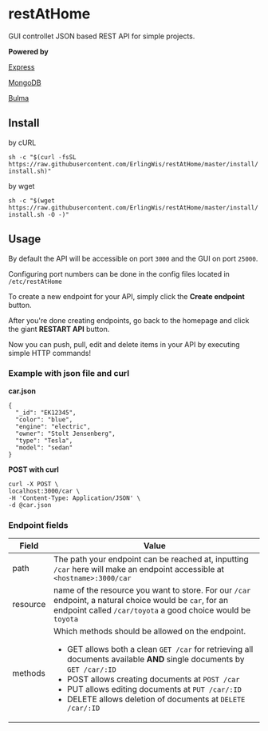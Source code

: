 # restAtHome

GUI controllet JSON based REST API for simple projects.

**Powered by**

[Express](https://expressjs.com/)

[MongoDB](https://www.mongodb.com/)

[Bulma](https://bulma.io/)
## Install

by cURL

`sh -c "$(curl -fsSL https://raw.githubusercontent.com/ErlingWis/restAtHome/master/install/install.sh)"`


by wget

`sh -c "$(wget https://raw.githubusercontent.com/ErlingWis/restAtHome/master/install/install.sh -O -)"`

## Usage

By default the API will be accessible on port `3000` and the GUI on port `25000`.

Configuring port numbers can be done in the config files located in `/etc/restAtHome`

To create a new endpoint for your API, simply click the **Create endpoint** button.

After you're done creating endpoints, go back to the homepage and click the giant **RESTART API** button.

Now you can push, pull, edit and delete items in your API by executing simple HTTP commands!
### Example with json file and curl
**car.json**
```
{ 
  "_id": "EK12345",
  "color": "blue",
  "engine": "electric",
  "owner": "Stolt Jensenberg",
  "type": "Tesla",
  "model": "sedan"
}
```
**POST with curl**
```
curl -X POST \
localhost:3000/car \
-H 'Content-Type: Application/JSON' \
-d @car.json
```

### Endpoint fields
Field | Value
--- | ---
path | The path your endpoint can be reached at, inputting `/car` here will make an endpoint accessible at `<hostname>:3000/car`
resource | name of the resource you want to store. For our `/car` endpoint, a natural choice would be `car`, for an endpoint called `/car/toyota` a good choice would be `toyota`
methods | Which methods should be allowed on the endpoint.<ul><li>GET allows both a clean `GET /car` for retrieving all documents available **AND** single documents by `GET /car/:ID`</li><li>POST allows creating documents at `POST /car`</li><li>PUT allows editing documents at `PUT /car/:ID`</li><li>DELETE allows deletion of documents at `DELETE /car/:ID`</li>
